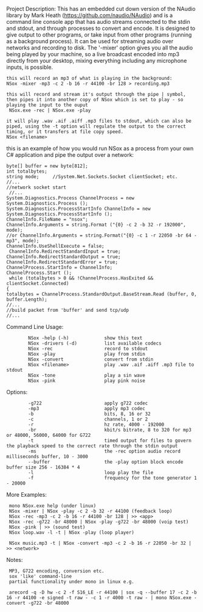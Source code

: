 
Project Description:
This has an embedded cut down version of the NAudio library by Mark Heath (https://github.com/naudio/NAudio) and is a command line console app that has audio streams connected to the stdin and stdout, and through processes to convert and encode. It is designed to give output to other programs, or take input from other programs (running as a background process). It can be used for streaming audio over networks and recording to disk. The '-mixer' option gives you all the audio being played by your machine, so a live broadcast encoded into mp3 directly from your desktop, mixing everything including any microphone inputs, is possible.

    this will record an mp3 of what is playing in the background:
    NSox -mixer -mp3 -c 2 -b 16 -r 44100 -br 128 > recording.mp3
 
    this will record and stream it's output through the pipe | symbol, then pipes it into another copy of NSox which is set to play - so playing the input to the ouput
     NSox.exe -rec | NSox.exe -play   
    
    it will play .wav .aif .aiff .mp3 files to stdout, which can also be piped, using the -t option will regulate the output to the correct timing, or it transfers at file copy speed.
    NSox <filename>

this is an example of how you would run NSox as a process from your own C# application and pipe the output over a network:
 
    byte[] buffer = new byte[812];
    int totalbytes;
    string mode;     //System.Net.Sockets.Socket clientSocket; etc.
    //...
    //network socket start
     //...
    System.Diagnostics.Process ChannelProcess = new System.Diagnostics.Process ();
    System.Diagnostics.ProcessStartInfo ChannelInfo = new System.Diagnostics.ProcessStartInfo ();
    ChannelInfo.FileName = "nsox";
    ChannelInfo.Arguments = string.Format ("{0} -c 2 -b 32 -r 192000", mode);
    //or ChannelInfo.Arguments = string.Format("{0} -c 1 -r 22050 -br 64 -mp3", mode);
    ChannelInfo.UseShellExecute = false;
     ChannelInfo.RedirectStandardInput = true;
    ChannelInfo.RedirectStandardOutput = true;
    ChannelInfo.RedirectStandardError = true;
    ChannelProcess.StartInfo = ChannelInfo;  
    ChannelProcess.Start ();
     while (totalbytes > 0 && !ChannelProcess.HasExited && clientSocket.Connected) 
    {
	totalbytes = ChannelProcess.StandardOutput.BaseStream.Read (buffer, 0, buffer.Length);
	//...
	//build packet from 'buffer' and send tcp/udp
	//...
	
Command Line Usage:

            NSox -help (-h)             show this text
            NSox -drivers (-d)          list available codecs
            NSox -rec                   record to stdout
            NSox -play                  play from stdin
            NSox -convert               convert from stdin
            NSox <filename>             play .wav .aif .aiff .mp3 file to stdout
            NSox -tone                  play a sin wave
            NSox -pink                  play pink noise
	    
Options:

            -g722                       apply g722 codec
            -mp3                        apply mp3 codec
            -b                          bits, 8, 16 or 32
            -c                          channels, 1 or 2
            -r                          hz rate, 4000 - 192000
            -br                         kbit/s bitrate, 8 to 320 for mp3 or 48000, 56000, 64000 for G722
            -t                          timed output for files to govern the playback speed to the correct rate through the stdin output
            -ms                         the -rec option audio record milliseconds buffer, 10 - 3000
            --buffer                    the -play option block encode buffer size 256 - 16384 * 4
            -l                          loop play the file
            -f                          frequency for the tone generator 1 - 20000


More Examples:

     mono NSox.exe help (under linux)
     NSox -mixer | NSox -play -c 2 -b 32 -r 44100 (feedback loop)
     NSox -rec -mp3 -c 2 -b 16 -r 44100 -br 128 | >> <app>
     NSox -rec -g722 -br 48000 | NSox -play -g722 -br 48000 (voip test)
     NSox -pink | >> (sound test)
     NSox loop.wav -l -t | NSox -play (loop player)
     
     NSox music.mp3 -t | NSox -convert -mp3 -c 2 -b 16 -r 22050 -br 32 | >> <network>
 
Notes:
 
     MP3, G722 encoding, conversion etc.
     sox 'like' command-line
     partial functionality under mono in linux e.g.
 
     arecord -q -D hw -c 2 -f S16_LE -r 44100 | sox -q --buffer 17 -c 2 -b 16 -r 44100 -e signed -t raw - -c 1 -r 4000 -t raw - | mono NSox.exe -convert -g722 -br 48000

